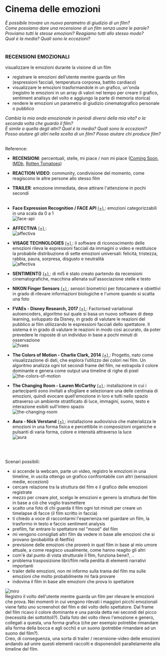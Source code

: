 # Cinema delle emozioni  
  
_È possibile trovare un nuovo parametro di giudizio di un film?   
Come possiamo dare una recensione di un film senza usare le parole?  
Proviamo tutti le stesse emozioni? Reagiamo tutti allo stesso modo?   
Qual è la media? Quali sono le eccezioni?_  
<br>  
### RECENSIONI EMOZIONALI  
visualizzare le emozioni durante la visione di un film  
- registrare le emozioni dell’utente mentre guarda un film  
(espressioni facciali, temperatura corporea, battito cardiaco)  
- visualizzare le emozioni trasformandole in un grafico, un'onda  
(registro le emozioni in un array di valori nel tempo per creare il grafico,  
sentiment analisys del volto e aggiungo la parte di memoria storica)    
- rendere le emozioni un parametro di giudizio cinematografico personale o pubblico  

_Cambia la mia onda emozionale in periodi diversi della mia vita? o la seconda volta che guardo il film?  
È simile a quella degli altri? Qual è la media? Quali sono le eccezioni?  
Posso aiutare gli altri nella scelta di un film? Posso aiutare chi produce film?_    
<br> 

Reference:
- **RECENSIONI**: percentuali, stelle, mi piace / non mi piace ([Coming Soon](https://www.comingsoon.it/), [IMDb](https://www.imdb.com/), [Rotten Tomatoes](https://www.rottentomatoes.com/))
- **REACTION VIDEO**: community, condivisione del momento, come reagiscono le altre persone allo stesso film
- **TRAILER**: emozione immediata, deve attirare l'attenzione in pochi secondi  
  <br>  
- **Face Expression Recognition / FACE API** [(+) ](https://github.com/justadudewhohacks/face-api.js): emozioni categorizzabili in una scala da 0 a 1  
![face-api](https://user-images.githubusercontent.com/31125521/50575270-f501d080-0dfb-11e9-9676-8f419efdade4.png)  
  
- **AFFECTIVA** [(+) ](https://www.affectiva.com/):   
![affectiva](https://www.digitalic.it/wp-content/uploads/2019/04/affectiva.jpg)  
  
- **VISAGE TECHNOLOGIES** [(+) ](https://visagetechnologies.com/): il software di riconoscimento delle emozioni rileva le espressioni facciali da immagini o video e restituisce la probabile distribuzione di sette emozioni universali: felicità, tristezza, rabbia, paura, sorpresa, disgusto e neutralità   
![affectiva](https://visagetechnologies.com/wp-content/uploads/2020/02/Add-a-subheading-10.png)  
  
- **SENTIMENT()** [(+) ](https://ml5js.org/reference/api-Sentiment/): di ml5 è stato creato partendo da recensioni cinematografiche, macchina allenata sull'associazione stelle e testo  
  
- **NIKON Finger Sensors** [(+) ](https://petapixel.com/2018/07/16/nikon-working-on-finger-sensors-that-can-read-your-emotions/): sensori biometrici per fotocamere e obiettivi in grado di rilevare informazioni biologiche e l'umore quando si scatta una foto  
  
- **FVAEs - Disney Research, 2017** [(+) ](https://www.caltech.edu/about/news/neural-networks-model-audience-reactions-movies-79098): Factorised variational autoencoders, algoritmo sul quale si basa un nuovo software di deep learning, sviluppato da Disney, in grado di valutare le reazioni del pubblico ai film utilizzando le espressioni facciali dello spettatore. Il sistema è in grado di valutare le reazioni in modo così accurato, da poter prevedere le risposte di un individuo in base a pochi minuti di osservazione  
![fvaes](https://miro.medium.com/max/450/1*c8Z900qLkErs8b6rtNyvkg.jpeg)  
  
- **The Colors of Motion - Charlie Clark, 2014** [(+) ](https://thecolorsofmotion.com/): Progetto, nato come visualizzazione di dati, che esplora l’utilizzo dei colori nei film. Un algoritmo analizza ogni tot secondi frame del film, ne estrapola il colore dominante e genera come output una timeline di righe di pixel   
![the-colors-of-motion](https://i.redd.it/vg1100g61bh31.jpg)      
  
- **The Changing Room - Lauren McCarthy** [(+) ](https://lauren-mccarthy.com/The-Changing-Room): installazione in cui i partecipanti sono invitati a sfogliare e selezionare una delle centinaia di emozioni, quindi evocare quell'emozione in loro e tutti nello spazio attraverso un ambiente stratificato di luce, immagini, suono, testo e interazione esibiti sull'intero spazio  
![the-changing-room](https://www.creativeapplications.net/wp-content/uploads/2017/03/The-Changing-Room_01.jpg)  
  
- **Aura - Nick Verstand** [(+) ](http://www.nickverstand.com/projects/aura/): installazione audiovisiva che materializza le emozioni in una forma fisica e percettibile in composizioni organiche e pulsanti di varia forma, colore e intensità attraverso la luce   
![aura](https://static.dezeen.com/uploads/2017/11/aura-studio-nick-verstand-design_dezeen_2364_hero-1.jpg)  
      
<br>     
<br> 

Scenari possibili:  
- si accende la webcam, parte un video, registro le emozioni in una timeline, in uscita ottengo un grafico confrontabile con altri (sensazioni medie, eccezioni)
- cercare relazione tra la struttura del film e il grafico delle emozioni registrate
- mezzo per creare plot, scelgo le emozioni e genero la struttura del film in base a ciò che voglio trasmettere
- scatto una foto di chi guarda il film ogni tot minuti per creare un timelapse di facce (il film scritto in faccia)
- ti chiedo a voce di raccontarmi l'esperienza nel guardare un film, la trasformo in testo e faccio sentiment analysis  
- prefilm, far entrare lo spettatore nel "mood" del film
- mi vengono consigliati altri film da vedere in base alle emozioni che si provano (probabilità di Netflix)
- previsione delle emozioni che proverò in quel film in base al mio umore attuale, a come reagisco usualmente, come hanno reagito gli altri
- com'è dal punto di vista strutturale il film, funziona bene?, ..
- problema trasposizione libri/film nella perdita di elementi narrativi importanti 
- trailer delle emozioni, non mi informo sulla trama del film ma sulle emozioni che molto probabilmente mi farà provare
- indovina il film in base alle emozioni che prova lo spettatore  

![miro](https://github.com/eleonoradfr/archive/blob/master/eleonoradfr/Progetto/02_concept/possibile_concept.png)  
Registro il volto dell'utente mentre guarda un film per rilevare le emozioni che prova. Nei momenti in cui vengono rilevati i maggiori picchi emozionali viene fatto uno screenshot del film e del volto dello spettatore. Dal frame del film ricavo il colore dominante e una parola detta nei secondi del picco (necessità dei sottotitoli?). Dalla foto del volto rilevo l'emozione e genero, collegati a questa, una forma grafica (che per esempio potrebbe rimandare alla forma della bocca e agli occhi) e un suono (potrebbe rimandare ad un suono del film?).  
Creo, di conseguenza, una sorta di trailer / recensione-video delle emozioni andando ad unire questi elementi raccolti e disponendoli parallelamente alla timeline del film.
